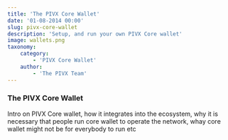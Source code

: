 ```yaml
---
title: 'The PIVX Core Wallet'
date: '01-08-2014 00:00'
slug: pivx-core-wallet
description: 'Setup, and run your own PIVX Core wallet'
image: wallets.png
taxonomy:
    category:
        - 'PIVX Core Wallet'
    author:
        - 'The PIVX Team'
---
```


### The PIVX Core Wallet

Intro on PIVX Core wallet, how it integrates into the ecosystem, why it is necessary that people run core wallet to operate the network, whay core wallet might not be for everybody to run etc